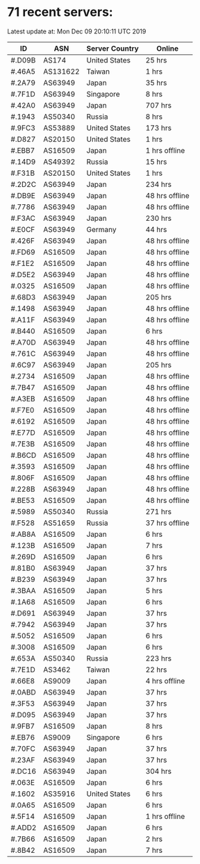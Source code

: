 # 71 recent servers:

Latest update at: Mon Dec 09 20:10:11 UTC 2019

| ID | ASN | Server Country | Online |
| -- | --- | -------------- | ------ |
| #.D09B | AS174 | United States | 25 hrs |
| #.46A5 | AS131622 | Taiwan | 1 hrs |
| #.2A79 | AS63949 | Japan | 35 hrs |
| #.7F1D | AS63949 | Singapore | 8 hrs |
| #.42A0 | AS63949 | Japan | 707 hrs |
| #.1943 | AS50340 | Russia | 8 hrs |
| #.9FC3 | AS53889 | United States | 173 hrs |
| #.D827 | AS20150 | United States | 1 hrs |
| #.EBB7 | AS16509 | Japan | 1 hrs offline |
| #.14D9 | AS49392 | Russia | 15 hrs |
| #.F31B | AS20150 | United States | 1 hrs |
| #.2D2C | AS63949 | Japan | 234 hrs |
| #.DB9E | AS63949 | Japan | 48 hrs offline |
| #.7786 | AS63949 | Japan | 48 hrs offline |
| #.F3AC | AS63949 | Japan | 230 hrs |
| #.E0CF | AS63949 | Germany | 44 hrs |
| #.426F | AS63949 | Japan | 48 hrs offline |
| #.FD69 | AS16509 | Japan | 48 hrs offline |
| #.F1E2 | AS16509 | Japan | 48 hrs offline |
| #.D5E2 | AS63949 | Japan | 48 hrs offline |
| #.0325 | AS16509 | Japan | 48 hrs offline |
| #.68D3 | AS63949 | Japan | 205 hrs |
| #.1498 | AS63949 | Japan | 48 hrs offline |
| #.A11F | AS63949 | Japan | 48 hrs offline |
| #.B440 | AS16509 | Japan | 6 hrs |
| #.A70D | AS63949 | Japan | 48 hrs offline |
| #.761C | AS63949 | Japan | 48 hrs offline |
| #.6C97 | AS63949 | Japan | 205 hrs |
| #.2734 | AS16509 | Japan | 48 hrs offline |
| #.7B47 | AS16509 | Japan | 48 hrs offline |
| #.A3EB | AS16509 | Japan | 48 hrs offline |
| #.F7E0 | AS16509 | Japan | 48 hrs offline |
| #.6192 | AS16509 | Japan | 48 hrs offline |
| #.E77D | AS16509 | Japan | 48 hrs offline |
| #.7E3B | AS16509 | Japan | 48 hrs offline |
| #.B6CD | AS16509 | Japan | 48 hrs offline |
| #.3593 | AS16509 | Japan | 48 hrs offline |
| #.806F | AS16509 | Japan | 48 hrs offline |
| #.228B | AS63949 | Japan | 48 hrs offline |
| #.BE53 | AS16509 | Japan | 48 hrs offline |
| #.5989 | AS50340 | Russia | 271 hrs |
| #.F528 | AS51659 | Russia | 37 hrs offline |
| #.AB8A | AS16509 | Japan | 6 hrs |
| #.123B | AS16509 | Japan | 7 hrs |
| #.269D | AS16509 | Japan | 6 hrs |
| #.81B0 | AS63949 | Japan | 37 hrs |
| #.B239 | AS63949 | Japan | 37 hrs |
| #.3BAA | AS16509 | Japan | 5 hrs |
| #.1A68 | AS16509 | Japan | 6 hrs |
| #.D691 | AS63949 | Japan | 37 hrs |
| #.7942 | AS63949 | Japan | 37 hrs |
| #.5052 | AS16509 | Japan | 6 hrs |
| #.3008 | AS16509 | Japan | 6 hrs |
| #.653A | AS50340 | Russia | 223 hrs |
| #.7E1D | AS3462 | Taiwan | 22 hrs |
| #.66E8 | AS9009 | Japan | 4 hrs offline |
| #.0ABD | AS63949 | Japan | 37 hrs |
| #.3F53 | AS63949 | Japan | 37 hrs |
| #.D095 | AS63949 | Japan | 37 hrs |
| #.9FB7 | AS16509 | Japan | 8 hrs |
| #.EB76 | AS9009 | Singapore | 6 hrs |
| #.70FC | AS63949 | Japan | 37 hrs |
| #.23AF | AS63949 | Japan | 37 hrs |
| #.DC16 | AS63949 | Japan | 304 hrs |
| #.063E | AS16509 | Japan | 6 hrs |
| #.1602 | AS35916 | United States | 6 hrs |
| #.0A65 | AS16509 | Japan | 6 hrs |
| #.5F14 | AS16509 | Japan | 1 hrs offline |
| #.ADD2 | AS16509 | Japan | 6 hrs |
| #.7B66 | AS16509 | Japan | 2 hrs |
| #.8B42 | AS16509 | Japan | 7 hrs |

